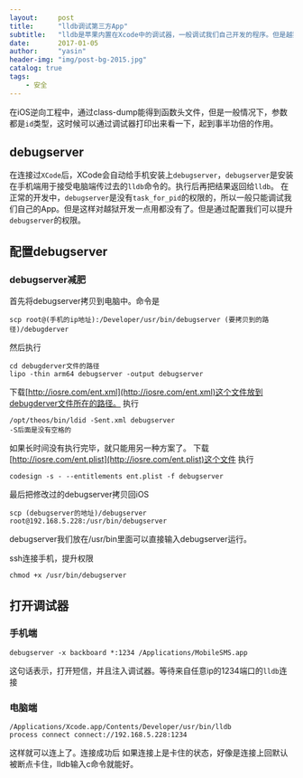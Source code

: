 ```yaml
---
layout:     post
title:      "lldb调试第三方App"
subtitle:   "lldb是苹果内置在Xcode中的调试器，一般调试我们自己开发的程序。但是越狱后结合debugserver我们就能调试任意的App。今天就先来学习一下环境的配置。"
date:       2017-01-05
author:     "yasin"
header-img: "img/post-bg-2015.jpg"
catalog: true
tags:
    - 安全
---
```


在iOS逆向工程中，通过class-dump能得到函数头文件，但是一般情况下，参数都是`id`类型，这时候可以通过调试器打印出来看一下，起到事半功倍的作用。

## debugserver

在连接过`XCode`后，XCode会自动给手机安装上`debugserver`，`debugserver`是安装在手机端用于接受电脑端传过去的`lldb`命令的。执行后再把结果返回给`lldb`。
在正常的开发中，`debugserver`是没有`task_for_pid`的权限的，所以一般只能调试我们自己的App。但是这样对越狱开发一点用都没有了。但是通过配置我们可以提升`debugserver`的权限。

## 配置debugserver

### debugserver减肥

首先将debugserver拷贝到电脑中。命令是

```
scp root@(手机的ip地址):/Developer/usr/bin/debugserver (要拷贝到的路径)/debugderver
```

然后执行

```
cd debugderver文件的路径
lipo -thin arm64 debugserver -output debugserver
```

下载[http://iosre.com/ent.xml](http://iosre.com/ent.xml)这个文件放到debugderver文件所在的路径。
执行

```
/opt/theos/bin/ldid -Sent.xml debugserver
-S后面是没有空格的
```

如果长时间没有执行完毕，就只能用另一种方案了。
下载[http://iosre.com/ent.plist](http://iosre.com/ent.plist)这个文件
执行

```
codesign -s - --entitlements ent.plist -f debugserver
```

最后把修改过的debugserver拷贝回iOS

```
scp (debugserver的地址)/debugserver root@192.168.5.228:/usr/bin/debugserver
```

debugserver我们放在/usr/bin里面可以直接输入debugserver运行。

ssh连接手机，提升权限

```
chmod +x /usr/bin/debugserver
```

## 打开调试器

### 手机端

```
debugserver -x backboard *:1234 /Applications/MobileSMS.app
```

这句话表示，打开短信，并且注入调试器。等待来自任意ip的1234端口的`lldb`连接

### 电脑端

```
/Applications/Xcode.app/Contents/Developer/usr/bin/lldb
process connect connect://192.168.5.228:1234
```

这样就可以连上了。连接成功后
如果连接上是卡住的状态，好像是连接上回默认被断点卡住，lldb输入c命令就能好。
